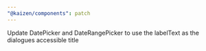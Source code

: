 ```yaml
---
"@kaizen/components": patch
---
```


Update DatePicker and DateRangePicker to use the labelText as the dialogues accessible title
